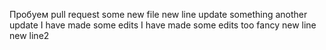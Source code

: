 Пробуем pull request
some new file
new line
update something 
another update
I have made some edits
I have made some edits too
fancy new line
new line2
